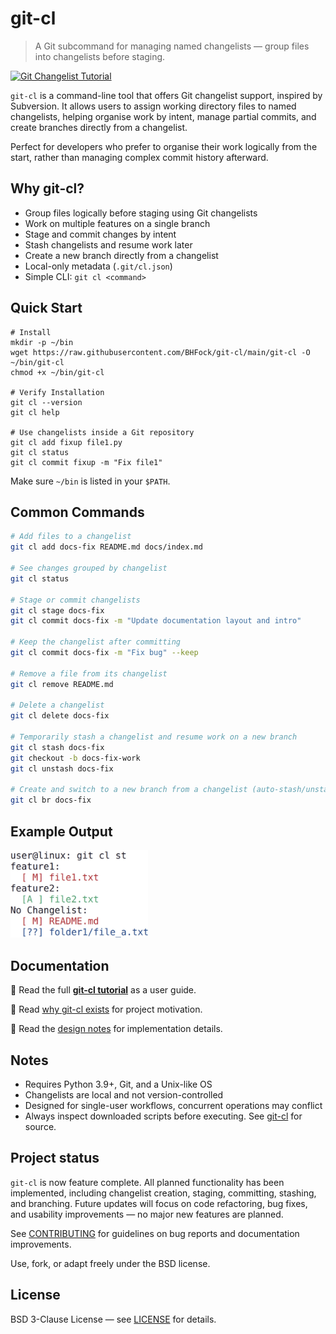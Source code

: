 <!--
git-cl is a minimal Git subcommand that brings changelist support to Git. Organise modified files into named changelists before staging or committing. Ideal for managing partial commits.
-->
# git-cl

> A Git subcommand for managing named changelists — group files into changelists before staging.

[![Git Changelist Tutorial](https://img.shields.io/badge/Tutorial-View-blue)](https://github.com/BHFock/git-cl/blob/main/docs/tutorial.md)

`git-cl` is a command-line tool that offers Git changelist support, inspired by Subversion. It allows users to assign working directory files to named changelists, helping organise work by intent, manage partial commits, and create branches directly from a changelist.

Perfect for developers who prefer to organise their work logically from the start, rather than managing complex commit history afterward.

## Why git-cl?

- Group files logically before staging using Git changelists
- Work on multiple features on a single branch
- Stage and commit changes by intent
- Stash changelists and resume work later
- Create a new branch directly from a changelist
- Local-only metadata (`.git/cl.json`)
- Simple CLI: `git cl <command>`

## Quick Start

```
# Install
mkdir -p ~/bin
wget https://raw.githubusercontent.com/BHFock/git-cl/main/git-cl -O ~/bin/git-cl
chmod +x ~/bin/git-cl

# Verify Installation
git cl --version
git cl help

# Use changelists inside a Git repository
git cl add fixup file1.py
git cl status
git cl commit fixup -m "Fix file1"
```

Make sure `~/bin` is listed in your `$PATH`. 


## Common Commands

```bash
# Add files to a changelist
git cl add docs-fix README.md docs/index.md

# See changes grouped by changelist
git cl status

# Stage or commit changelists
git cl stage docs-fix
git cl commit docs-fix -m "Update documentation layout and intro"

# Keep the changelist after committing
git cl commit docs-fix -m "Fix bug" --keep

# Remove a file from its changelist
git cl remove README.md

# Delete a changelist
git cl delete docs-fix

# Temporarily stash a changelist and resume work on a new branch
git cl stash docs-fix
git checkout -b docs-fix-work
git cl unstash docs-fix

# Create and switch to a new branch from a changelist (auto-stash/unstash)
git cl br docs-fix
```

## Example Output

<p align="left">
  <img src="docs/git-cl.png" alt="git-cl status changelist screenshot in terminal" width="220"/>
</p>

## Documentation

📘 Read the full **[git-cl tutorial](docs/tutorial.md#git-cl-a-git-subcommand-for-changelist-management)** as a user guide.

📘 Read [why git-cl exists](docs/why-git-cl.md#changelists-in-git-a-personal-history) for project motivation. 

📘 Read the [design notes](docs/design-notes.md) for implementation details.

## Notes

- Requires Python 3.9+, Git, and a Unix-like OS
- Changelists are local and not version-controlled
- Designed for single-user workflows, concurrent operations may conflict
- Always inspect downloaded scripts before executing. See [git-cl](https://github.com/BHFock/git-cl/blob/main/git-cl) for source.


## Project status

`git-cl` is now feature complete. All planned functionality has been implemented, including changelist creation, staging, committing, stashing, and branching. Future updates will focus on code refactoring, bug fixes, and usability improvements — no major new features are planned.

See [CONTRIBUTING](CONTRIBUTING.md) for guidelines on bug reports and documentation improvements.

Use, fork, or adapt freely under the BSD license.

## License

BSD 3-Clause License — see [LICENSE](./LICENSE) for details.

<!--
Keywords: git changelist, svn changelist, partial commit, group files, perforce, git extension, organize changes, subversion
-->


